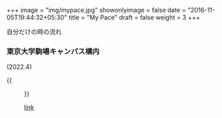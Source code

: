 +++
image = "img/mypace.jpg"
showonlyimage = false
date = "2016-11-05T19:44:32+05:30"
title = "My Pace"
draft = false
weight = 3
+++

自分だけの時の流れ
<!--more-->


### 東京大学駒場キャンパス構内

(2022.4)

{{<figure src="/img/mypace2.jpg" class="inline" link="" alt="">}}

[link](https://mypaceproject.weebly.com/)